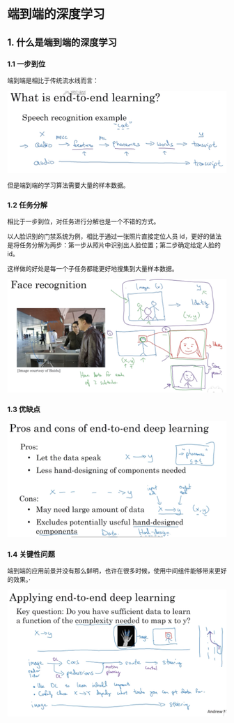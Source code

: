 # 端到端的深度学习

## 1. 什么是端到端的深度学习

### 1.1 一步到位

端到端是相比于传统流水线而言：

![](./imgs/端到端的深度学习.png)

但是端到端的学习算法需要大量的样本数据。

### 1.2 任务分解

相比于一步到位，对任务进行分解也是一个不错的方式。

以人脸识别的门禁系统为例，相比于通过一张照片直接定位人员 id，更好的做法是将任务分解为两步：第一步从照片中识别出人脸位置；第二步确定给定人脸的 id。

这样做的好处是每一个子任务都能更好地搜集到大量样本数据。

![](./imgs/两步走的端到端.png)

### 1.3 优缺点

![](./imgs/端到端的优缺点.png)

### 1.4 关键性问题

端到端的应用前景并没有那么鲜明，也许在很多时候，使用中间组件能够带来更好的效果。·

![](./imgs/端到端的一个关键性问题.png)
